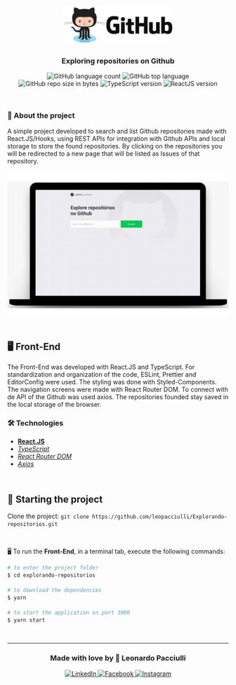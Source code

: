 <h1 align="center">
  <img alt="GoStack" src="./src/assets/github.png" width="250px" />
</h1>

<h3 align="center">
  Exploring repositories on Github
</h3>

<p align="center">
  <img alt="GitHub language count" src="https://img.shields.io/github/languages/count/leopacciulli/Explorando-repositorios?color=yellow">

  <img alt="GitHub top language" src="https://img.shields.io/github/languages/top/leopacciulli/Explorando-repositorios?color=yellow">

  <img alt="GitHub repo size in bytes" src="https://img.shields.io/github/repo-size/leopacciulli/Explorando-repositorios?color=yellow">

  <img alt="TypeScript version" src="https://img.shields.io/badge/TypeScript-v3.8.3-007acc?style=flat&logoColor=007acc&logo=typescript">

  <img alt="ReactJS version" src="https://img.shields.io/badge/React.JS-v16.13.1-60dafb?style=flat&logoColor=60dafb&logo=react">
</p>

<br>

### 📝 About the project
A simple project developed to search and list Github repositories made with React.JS/Hooks, using REST APIs for integration with Github APIs and local storage to store the found repositories. By clicking on the repositories you will be redirected to a new page that will be listed as Issues of that repository.

<div align="center">
  <img src="./src/assets/explore.gif" />
</div>

<br>

## 🖥 Front-End
The Front-End was developed with React.JS and TypeScript. For standardization and organization of the code, ESLint, Prettier and EditorConfig were used. The styling was done with Styled-Components. The navigation screens were made with React Router DOM. To connect with de API of the Github was used axios. The repositories founded stay saved in the local storage of the browser.

### 🛠 Technologies
- **[React.JS](https://reactjs.org/)**
- *[TypeScript](https://www.typescriptlang.org/)*
- *[React Router DOM](https://reacttraining.com/react-router/web/guides/quick-start)*
- *[Axios](https://nodemon.io/)*

<br>

## 🏁 Starting the project
Clone the project: `git clone https://github.com/leopacciulli/Explorando-repositorios.git`

<br>

🖥 To run the **Front-End**, in a terminal tab, execute the following commands:

````zsh
# to enter the project folder
$ cd explorando-repositorios

# to download the dependencies
$ yarn

# to start the application on port 3000
$ yarn start
````
<br>

---


<h3 align="center">
  Made with love by 💙 Leonardo Pacciulli
</h3>

<p align="center">
  <a href="https://www.linkedin.com/in/leonardo-pacciulli">
    <img alt="LinkedIn" src="https://img.shields.io/badge/LinkedIn-/in/leonardopacciulli-0e76a8?style=flat&logoColor=white&logo=linkedin">
  </a>
  <a href="https://www.facebook.com/paculli">
    <img alt="Facebook" src="https://img.shields.io/badge/Facebook-/LeonardoPacciulli-1778F2?style=flat&logoColor=white&logo=facebook">
  </a>
  <a href="https://www.instagram.com/leopacciulli/">
    <img alt="Instagram" src="https://img.shields.io/badge/Instagram-@leopacciulli-833AB4?style=flat&logoColor=white&logo=instagram">
  </a>
</p>
